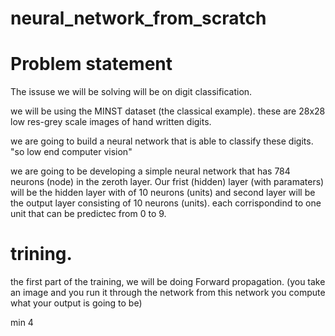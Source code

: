 # neural_network_from_scratch
# Problem statement
The issuse we will be solving will be on digit classification. 

we will be using the MINST dataset (the classical example). these are 28x28 low res-grey scale images of hand written digits. 

we are going to build a neural network that is able to classify these digits. "so low end computer vision"

we are going to be developing a simple neural network that has 784 neurons (node) in the zeroth layer. Our frist (hidden) layer (with paramaters) will be the hidden layer with of 10 neurons (units) and second layer will be the output layer consisting of 10 neurons (units). each corrispondind to one unit that can be predictec from 0 to 9. 

# trining.

the first part of the training, we will be doing Forward propagation. (you take an image and you run it through the network from this network you compute what your output is going to be)

min 4 